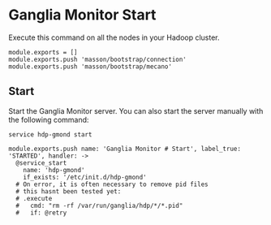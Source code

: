 
# Ganglia Monitor Start

Execute this command on all the nodes in your Hadoop cluster.

    module.exports = []
    module.exports.push 'masson/bootstrap/connection'
    module.exports.push 'masson/bootstrap/mecano'

## Start

Start the Ganglia Monitor server. You can also start the server manually with
the following command:

```
service hdp-gmond start
```

    module.exports.push name: 'Ganglia Monitor # Start', label_true: 'STARTED', handler: ->
      @service_start
        name: 'hdp-gmond'
        if_exists: '/etc/init.d/hdp-gmond'
      # On error, it is often necessary to remove pid files
      # this hasnt been tested yet:
      # .execute
      #   cmd: "rm -rf /var/run/ganglia/hdp/*/*.pid"
      #   if: @retry
